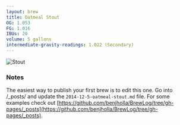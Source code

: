 ```yaml
---
layout: brew
title: Oatmeal Stout
OG: 1.053
FG: 1.016
IBUs: 20
volume: 5 gallons
intermediate-gravity-readings: 1.022 (Secondary)
---
```


![Stout](https://raw.githubusercontent.com/benjholla/benjholla.github.io/master/images/brews/oatmeal-stout.png)

### Notes
The easiest way to publish your first brew is to edit this one. Go into /_posts/ and update the `2014-12-5-oatmeal-stout.md` file.  For some examples check out [https://github.com/benjholla/BrewLog/tree/gh-pages/_posts](https://github.com/benjholla/BrewLog/tree/gh-pages/_posts).